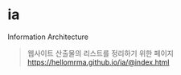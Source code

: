# ia
Information Architecture  

> 웹사이트 산출물의 리스트를 정리하기 위한 페이지  
> https://hellomrma.github.io/ia/@index.html
